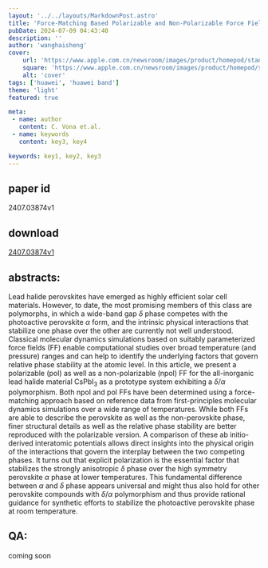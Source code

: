 ```yaml
---
layout: '../../layouts/MarkdownPost.astro'
title: 'Force-Matching Based Polarizable and Non-Polarizable Force Fields for Perovskite and Non-Perovskite Phases of CsPbI$_3$'
pubDate: 2024-07-09 04:43:40
description: ''
author: 'wanghaisheng'
cover:
    url: 'https://www.apple.com.cn/newsroom/images/product/homepod/standard/Apple-HomePod-hero-230118_big.jpg.large_2x.jpg'
    square: 'https://www.apple.com.cn/newsroom/images/product/homepod/standard/Apple-HomePod-hero-230118_big.jpg.large_2x.jpg'
    alt: 'cover'
tags: ['huawei', 'huawei band'] 
theme: 'light'
featured: true

meta:
 - name: author
   content: C. Vona et.al.
 - name: keywords
   content: key3, key4

keywords: key1, key2, key3
---
```


## paper id
2407.03874v1
## download
[2407.03874v1](http://arxiv.org/abs/2407.03874v1)
## abstracts:
Lead halide perovskites have emerged as highly efficient solar cell materials. However, to date, the most promising members of this class are polymorphs, in which a wide-band gap $\delta$ phase competes with the photoactive perovskite $\alpha$ form, and the intrinsic physical interactions that stabilize one phase over the other are currently not well understood. Classical molecular dynamics simulations based on suitably parameterized force fields (FF) enable computational studies over broad temperature (and pressure) ranges and can help to identify the underlying factors that govern relative phase stability at the atomic level. In this article, we present a polarizable (pol) as well as a non-polarizable (npol) FF for the all-inorganic lead halide material CsPbI$_3$ as a prototype system exhibiting a $\delta$/$\alpha$ polymorphism. Both npol and pol FFs have been determined using a force-matching approach based on reference data from first-principles molecular dynamics simulations over a wide range of temperatures. While both FFs are able to describe the perovskite as well as the non-perovskite phase, finer structural details as well as the relative phase stability are better reproduced with the polarizable version. A comparison of these ab initio-derived interatomic potentials allows direct insights into the physical origin of the interactions that govern the interplay between the two competing phases. It turns out that explicit polarization is the essential factor that stabilizes the strongly anisotropic $\delta$ phase over the high symmetry perovskite $\alpha$ phase at lower temperatures. This fundamental difference between $\alpha$ and $\delta$ phase appears universal and might thus also hold for other perovskite compounds with $\delta$/$\alpha$ polymorphism and thus provide rational guidance for synthetic efforts to stabilize the photoactive perovskite phase at room temperature.
## QA:
coming soon

